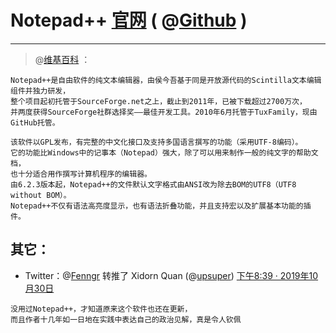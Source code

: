 # **Notepad++**  [**官网**](https://notepad-plus-plus.org/) ( @[Github](https://github.com/notepad-plus-plus/notepad-plus-plus) )
------------------------------------------------------------

> @[维基百科](https://zh.wikipedia.org/zh-cn/Notepad%2B%2B) ：
``` 
Notepad++是自由软件的纯文本编辑器，由侯今吾基于同是开放源代码的Scintilla文本编辑组件并独力研发，
整个项目起初托管于SourceForge.net之上，截止到2011年，已被下载超过2700万次，
并两度获得SourceForge社群选择奖——最佳开发工具。2010年6月托管于TuxFamily，现由GitHub托管。

该软件以GPL发布，有完整的中文化接口及支持多国语言撰写的功能（采用UTF-8编码）。
它的功能比Windows中的记事本（Notepad）强大，除了可以用来制作一般的纯文字的帮助文档，
也十分适合用作撰写计算机程序的编辑器。
由6.2.3版本起，Notepad++的文件默认文字格式由ANSI改为除去BOM的UTF8（UTF8 without BOM）。
Notepad++不仅有语法高亮度显示，也有语法折叠功能，并且支持宏以及扩展基本功能的插件。
``` 

其它：
------------------------------------------------------------
- Twitter：@[Fenngr](https://twitter.com/Fenng) 转推了 Xidorn Quan (@[upsuper](https://twitter.com/upsuper/)) [下午8:39 · 2019年10月30日](https://twitter.com/upsuper/status/1189522292381868032)
``` 
没用过Notepad++，才知道原来这个软件也还在更新，
而且作者十几年如一日地在实践中表达自己的政治见解，真是令人钦佩
``` 
